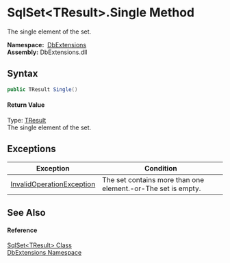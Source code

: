 SqlSet&lt;TResult>.Single Method
================================
The single element of the set.

  **Namespace:**  [DbExtensions][1]  
  **Assembly:** DbExtensions.dll

Syntax
------

```csharp
public TResult Single()
```

#### Return Value
Type: [TResult][2]  
The single element of the set.

Exceptions
----------

| Exception                      | Condition                                                    |
| ------------------------------ | ------------------------------------------------------------ |
| [InvalidOperationException][3] | The set contains more than one element.-or-The set is empty. |


See Also
--------

#### Reference
[SqlSet&lt;TResult> Class][2]  
[DbExtensions Namespace][1]  

[1]: ../README.md
[2]: README.md
[3]: http://msdn.microsoft.com/en-us/library/2asft85a
